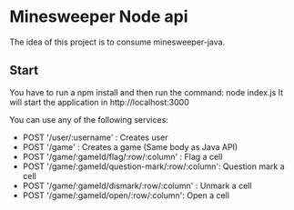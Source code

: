 # Minesweeper Node api

The idea of this project is to consume minesweeper-java.

## Start
You have to run a npm install and then run the command: node index.js
It will start the application in http://localhost:3000

You can use any of the following services:

* POST '/user/:username' : Creates user
* POST '/game' : Creates a game (Same body as Java API)
* POST '/game/:gameId/flag/:row/:column' : Flag a cell
* POST '/game/:gameId/question-mark/:row/:column': Question mark a cell
* POST '/game/:gameId/dismark/:row/:column' : Unmark a cell
* POST '/game/:gameId/open/:row/:column': Open a cell
